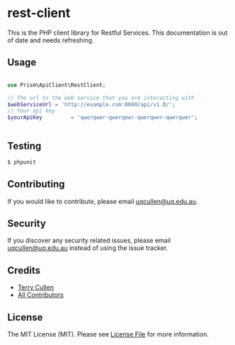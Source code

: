 # rest-client


This is the PHP client library for Restful Services.  This documentation is out of date and needs refreshing.

## Usage

``` php

use Prism\ApiClient\RestClient;

// The url to the web service that you are interacting with
$webServiceUrl = 'http://example.com:8080/api/v1.0/';
// Your api key
$yourApiKey 		= 'qwerqwer-qwerqewr-qwerqwer-qwerqwer';



```


## Testing

``` bash
$ phpunit
```

## Contributing

If you would like to contribute, please email uqcullen@uq.edu.au.

## Security

If you discover any security related issues, please email uqcullen@uq.edu.au instead of using the issue tracker.

## Credits

- [Terry Cullen](https://github.com/terah)
- [All Contributors](../../contributors)

## License

The MIT License (MIT). Please see [License File](LICENSE.md) for more information.
